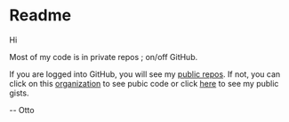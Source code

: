 # Readme

Hi

Most of my code is in private repos ; on/off GitHub.

If you are logged into GitHub, you will see my [public repos](https://github.com/og-pr).
  If not, you can click on this [organization](https://github.com/og-pr) to see 
pubic code or click [here](https://gist.github.com/ottograjeda/) to see my public gists.

--
Otto
